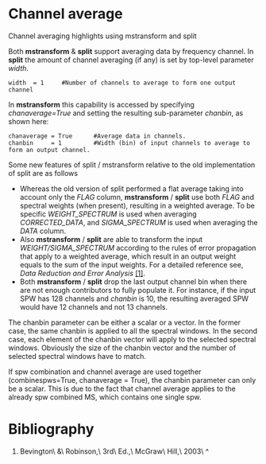 

# Channel average 

Channel averaging highlights using mstransform and split

Both **mstransform** & **split** support averaging data by frequency channel.  In **split** the amount of channel averaging (if any) is set by top-level parameter *width*.

```
width  = 1     #Number of channels to average to form one output channel
```

In **mstransform** this capability is accessed by specifying *chanaverage=True* and setting the resulting sub-parameter *chanbin*, as shown here:  

```
chanaverage = True      #Average data in channels.
chanbin     = 1         #Width (bin) of input channels to average to form an output channel.
```

Some new features of split / mstransform relative to the old implementation of split are as follows

-   Whereas the old version of split performed a flat average taking into account only the *FLAG* column, **mstransform** / **split** use both *FLAG* and spectral weights (when present), resulting in a weighted average. To be specific *WEIGHT_SPECTRUM* is used when averaging *CORRECTED_DATA*, and *SIGMA_SPECTRUM* is used when averaging the *DATA* column.
-   Also **mstransform** / **split** are able to transform the input *WEIGHT/SIGMA_SPECTRUM* according to the rules of error propagation that apply to a weighted average, which result in an output weight equals to the sum of the input weights. For a detailed reference see, *Data Reduction and Error Analysis* [\[1\]](#Bibliography).
-   Both **mstransform** / **split** drop the last output channel bin when there are not enough contributors to fully populate it. For instance, if the input SPW has 128 channels and *chanbin* is 10, the resulting averaged SPW would have 12 channels and not 13 channels.

The chanbin parameter can be either a scalar or a vector. In the former case, the same chanbin is applied to all the spectral windows. In the second case, each element of the chanbin vector will apply to the selected spectral windows. Obviously the size of the chanbin vector and the number of selected spectral windows have to match.

<div class="alert alert-warning">
If spw combination and channel average are used together (combinespws=True, chanaverage = True), the chanbin parameter can only be a scalar. This is due to the fact that channel average applies to the already spw combined MS, which contains one single spw.
</div>

# Bibliography

1. Bevington\ &\ Robinson,\ 3rd\ Ed.,\ McGraw\ Hill,\ 2003\ 
^

